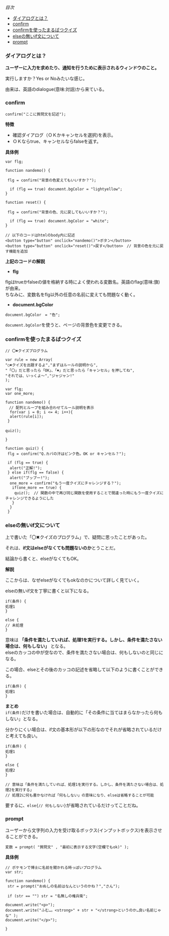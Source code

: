 *目次*
* [ダイアログとは？](#ダイアログとは？)
* [confirm](#confirm)
* [confirmを使ったまるばつクイズ](#confirmを使ったまるばつクイズ)
* [elseの無いif文について](#elseの無いif文について)
* [prompt](#prompt)

### ダイアログとは？

**ユーザーに入力を求めたり、通知を行うために表示されるウィンドウのこと。**

実行しますか？Yes or Noみたいな感じ。

由来は、英語のdialogue(意味:対話)から来ている。

### confirm

```
confirm("ここに質問文を記述");
```

**特徴**
* 確認ダイアログ（ＯＫかキャンセルを選択)を表示。
* ＯＫならtrue、キャンセルならfalseを返す。

**具体例**

```
var flg;

function nandemo() {
 
 flg = confirm("背景の色変えてもいいすか？");

  if (flg == true) document.bgColor = "lightyellow";
}

function reset() {
 
 flg = confirm("背景の色、元に戻してもいいすか？");

  if (flg == true) document.bgColor = "white";
}

// 以下のコードはhtmlのbody内に記述
<button type="button" onclick="nandemo()">ボタン</button>
<button type="button" onclick="reset()">戻す</button>　// 背景の色を元に戻す機能を追加
```
**上記のコードの解説**

* **flg**

flgはtrueかfalseの値を格納する時によく使われる変数名。英語のflag(意味:旗)が由来。  
ちなみに、変数名をflg以外の任意の名前に変えても問題なく動く。

* **document.bgColor**
```
document.bgColor　= "色";
```

`document.bgColor`を使うと、ページの背景色を変更できる。

### confirmを使ったまるばつクイズ

```
// 〇✖クイズプログラム

var rule = new Array(
"○✖クイズを出題するよ","まずはルールの説明から",
"「〇」だと思ったら「OK」、「✖」だと思ったら「キャンセル」を押してね",
"それでは、いっくよ～","ジャジャン!"
);

var flg;
var one_more;

function nandemo() {
　// 配列とループを組み合わせてルール説明を表示
  for(var i = 0; i <= 4; i++){
  alert(rule[i]);
 }

quiz();　

}

function quiz() {
 flg = confirm("Q.カバの汗はピンク色。OK or キャンセル？");
 
 if (flg == true) {
  alert("正解!");
 } else if(flg == false) {
  alert("ブッブー!");
  one_more = confirm("もう一度クイズにチャレンジする？");
   if(one_more == true) {
    quiz();　// 関数の中で再び同じ関数を使用することで間違った時にもう一度クイズにチャレンジできるようにした
   }
  }
 }
```

### elseの無いif文について

上で書いた「〇✖クイズのプログラム」で、疑問に思ったことがあった。

それは、**if文はelseがなくても問題ないのか**とうことだ。

結論から書くと、elseがなくてもOK。

**解説**

ここからは、なぜelseがなくてもokなのかについて詳しく見ていく。

elseの無いif文を丁寧に書くと以下になる。

```
if(条件) {
処理1
}

else {
// 未処理
}
```

意味は **「条件を満たしていれば、処理1を実行する。しかし、条件を満たさない場合は、何もしない」** となる。  
elseのカッコの中が空なので、条件を満たさない場合は、何もしないのと同じになる。

この場合、elseとその後のカッコの記述を省略して以下のように書くことができる。

```
if(条件) {
処理1
}
```

**まとめ**  
`if(条件)`だけを書いた場合は、自動的に「その条件に当てはまらなかったら何もしない」となる。

分かりにくい場合は、if文の基本形が以下の形なのでそれが省略されているだけと考えても良い。

```
if(条件) {
処理1
}

else {
処理2
}

// 意味は「条件を満たしていれば、処理1を実行する。しかし、条件を満たさない場合は、処理2を実行する」
// 処理2に何も書かなければ「何もしない」の意味になり、elseは省略することが可能
```

要するに、`else{// 何もしない}`が省略されているだけってことだね。

### prompt

ユーザーから文字列の入力を受け取るボックス(インプットボックス)を表示させることができる。　

```
変数 = prompt( "質問文" , "最初に表示する文字(空欄でもok)" );
```

**具体例**

```
// ポケモンで博士に名前を聞かれる時っぽいプログラム
var str;

function nandemo() {
 str = prompt("おぬしの名前はなんというのかね？","さん");

 if (str == "") str = "名無しの権兵衛";

document.write("<p>");
document.write("ふむ…。<strong>" + str + "</strong>というのか…良い名前じゃな" );
document.write("</p>");

}
```


